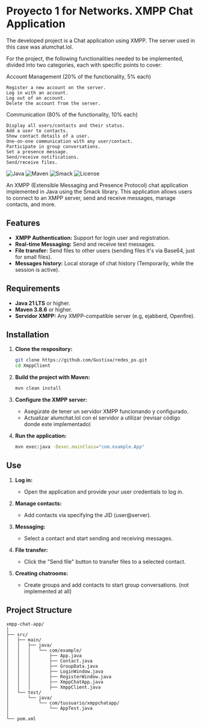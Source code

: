 # Proyecto 1 for Networks. XMPP Chat Application

The developed project is a Chat application using XMPP. The server used in this case was alumchat.lol.

For the project, the following functionalities needed to be implemented, divided into two categories, each with specific points to cover:

Account Management (20% of the functionality, 5% each)

    Register a new account on the server.
    Log in with an account.
    Log out of an account.
    Delete the account from the server.

Communication (80% of the functionality, 10% each)

    Display all users/contacts and their status.
    Add a user to contacts.
    Show contact details of a user.
    One-on-one communication with any user/contact.
    Participate in group conversations.
    Set a presence message.
    Send/receive notifications.
    Send/receive files.


![Java](https://img.shields.io/badge/Java-21-orange)
![Maven](https://img.shields.io/badge/Maven-3.8.6-blue)
![Smack](https://img.shields.io/badge/Smack-4.4.4-green)
![License](https://img.shields.io/badge/License-MIT-yellow)

An XMPP (Extensible Messaging and Presence Protocol) chat application implemented in Java using the Smack library. This application allows users to connect to an XMPP server, send and receive messages, manage contacts, and more.

## Features

- **XMPP Authentication:** Support for login user and registration.
- **Real-time Messaging:** Send and receive text messages.
- **File transfer:** Send files to other users (sending files it's via Base64, just for small files).
- **Messages history:** Local storage of chat history (Temporarily, while the session is active).

## Requirements

- **Java 21 LTS** or higher.
- **Maven 3.8.6** or higher.
- **Servidor XMPP:** Any XMPP-compatible server (e.g, ejabberd, Openfire).

## Installation

1. **Clone the respository:**

    ```bash
    git clone https://github.com/Gustixa/redes_ps.git
    cd XmppClient
    ```

2. **Build the project with Maven:**

    ```bash
    mvn clean install
    ```

3. **Configure the XMPP server:**
   - Asegúrate de tener un servidor XMPP funcionando y configurado.
   - Actualizar alumchat.lol con el servidor a utilizar (revisar código donde este implementado)

4. **Run the application:**

    ```bash
    mvn exec:java -Dexec.mainClass="com.example.App"
    ```

## Use

1. **Log in:**
   - Open the application and provide your user credentials to log in.
   
2. **Manage contacts:**
   - Add contacts via specifying the JID (user@server).

3. **Messaging:**
   - Select a contact and start sending and receiving messages.
   
4. **File transfer:**
   - Click the "Send file" button to transfer files to a selected contact.
   
5. **Creating chatrooms:**
   - Create groups and add contacts to start group conversations. (not implemented at all)

## Project Structure

```plaintext
xmpp-chat-app/
│
├── src/
│   ├── main/
│   │   ├── java/
│   │   │   └── com/example/
│   │   │       ├── App.java
│   │   │       ├── Contact.java
│   │   │       ├── GroupData.java
│   │   │       ├── LoginWindow.java
│   │   │       ├── RegisterWindow.java
│   │   │       ├── XmppChatApp.java
│   │   │       ├── XmppClient.java
│   └── test/
│       └── java/
│           └── com/tuusuario/xmppchatapp/
│               └── AppTest.java
│
└── pom.xml
```
